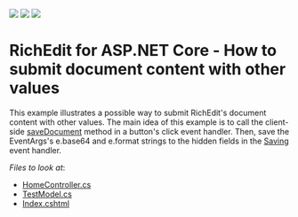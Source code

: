 <!-- default badges list -->
![](https://img.shields.io/endpoint?url=https://codecentral.devexpress.com/api/v1/VersionRange/281152544/22.2.2%2B)
[![](https://img.shields.io/badge/Open_in_DevExpress_Support_Center-FF7200?style=flat-square&logo=DevExpress&logoColor=white)](https://supportcenter.devexpress.com/ticket/details/T915793)
[![](https://img.shields.io/badge/📖_How_to_use_DevExpress_Examples-e9f6fc?style=flat-square)](https://docs.devexpress.com/GeneralInformation/403183)
<!-- default badges end -->
# RichEdit for ASP.NET Core - How to submit document content with other values

This example illustrates a possible way to submit RichEdit's document content with other values. The main idea of this example is to call the client-side [saveDocument](https://docs.devexpress.com/AspNetCore/js-DevExpress.RichEdit.RichEdit#js_devexpress_richedit_richedit_savedocument) method in a button's click event handler. Then, save the EventArgs's e.base64 and e.format strings to the hidden fields in the [Saving](https://docs.devexpress.com/AspNetCore/DevExpress.AspNetCore.RichEdit.RichEditBuilder.OnSaving%28System.String%29) event handler.

<!-- default file list -->  
*Files to look at*:

* [HomeController.cs](./CS/Controllers/HomeController.cs)
* [TestModel.cs](./CS/Models/TestModel.cs)
* [Index.cshtml](./CS/Views/Home/Index.cshtml)
<!-- default file list end -->
